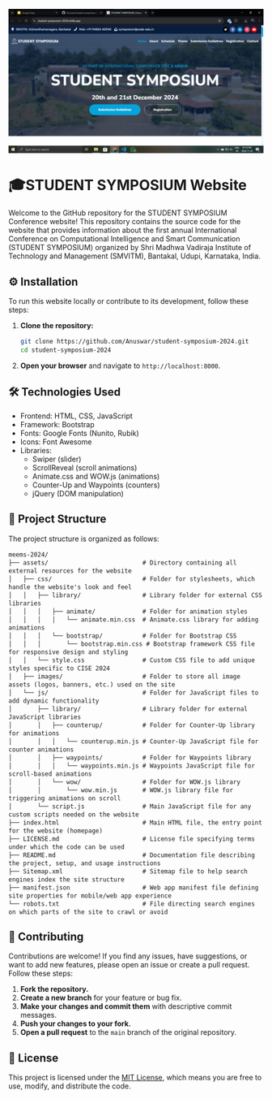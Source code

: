 ![student-symposium Website Preview](https://raw.githubusercontent.com/Anuswar/student-symposium-2024/main/assets/images/preview.png)

# 🎓STUDENT SYMPOSIUM Website

Welcome to the GitHub repository for the STUDENT SYMPOSIUM Conference website! This repository contains the source code for the website that provides information about the first annual International Conference on Computational Intelligence and Smart Communication (STUDENT SYMPOSIUM) organized by Shri Madhwa Vadiraja Institute of Technology and Management (SMVITM), Bantakal, Udupi, Karnataka, India.

## ⚙️ Installation

To run this website locally or contribute to its development, follow these steps:

1. **Clone the repository:**
    ```bash
    git clone https://github.com/Anuswar/student-symposium-2024.git
    cd student-symposium-2024
    ```

2. **Open your browser** and navigate to `http://localhost:8000`.

## 🛠️ Technologies Used

- Frontend: HTML, CSS, JavaScript
- Framework: Bootstrap
- Fonts: Google Fonts (Nunito, Rubik)
- Icons: Font Awesome
- Libraries:
    - Swiper (slider)
    - ScrollReveal (scroll animations)
    - Animate.css and WOW.js (animations)
    - Counter-Up and Waypoints (counters)
    - jQuery (DOM manipulation)

## 📂 Project Structure

The project structure is organized as follows:

```
meems-2024/
├── assets/                          # Directory containing all external resources for the website
│   ├── css/                         # Folder for stylesheets, which handle the website's look and feel
│   │   ├── library/                 # Library folder for external CSS libraries
│   │   │   ├── animate/             # Folder for animation styles
│   │   │   │   └── animate.min.css  # Animate.css library for adding animations
│   │   │   └── bootstrap/           # Folder for Bootstrap CSS
│   │   │       └── bootstrap.min.css # Bootstrap framework CSS file for responsive design and styling
│   │   └── style.css                # Custom CSS file to add unique styles specific to CISE 2024
│   ├── images/                      # Folder to store all image assets (logos, banners, etc.) used on the site
│   └── js/                          # Folder for JavaScript files to add dynamic functionality
│       ├── library/                 # Library folder for external JavaScript libraries
│       │   ├── counterup/           # Folder for Counter-Up library for animations
│       │   │   └── counterup.min.js # Counter-Up JavaScript file for counter animations
│       │   ├── waypoints/           # Folder for Waypoints library
│       │   │   └── waypoints.min.js # Waypoints JavaScript file for scroll-based animations
│       │   └── wow/                 # Folder for WOW.js library
│       │       └── wow.min.js       # WOW.js library file for triggering animations on scroll
│       └── script.js                # Main JavaScript file for any custom scripts needed on the website
├── index.html                       # Main HTML file, the entry point for the website (homepage)
├── LICENSE.md                       # License file specifying terms under which the code can be used
├── README.md                        # Documentation file describing the project, setup, and usage instructions
├── Sitemap.xml                      # Sitemap file to help search engines index the site structure
├── manifest.json                    # Web app manifest file defining site properties for mobile/web app experience
└── robots.txt                       # File directing search engines on which parts of the site to crawl or avoid
```

## 🤝 Contributing

Contributions are welcome! If you find any issues, have suggestions, or want to add new features, please open an issue or create a pull request. Follow these steps:

1. **Fork the repository.**
2. **Create a new branch** for your feature or bug fix.
3. **Make your changes and commit them** with descriptive commit messages.
4. **Push your changes to your fork.**
5. **Open a pull request** to the `main` branch of the original repository.

## 📄 License

This project is licensed under the [MIT License](LICENSE.md), which means you are free to use, modify, and distribute the code.
